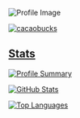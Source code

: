 ![Profile Image](https://github.com/cacaobucks/cacaobucks/blob/main/githubPFhead.png?raw=true)


<p align="left">
  <a href="https://github.com/cacaobucks/cacaobucks/">
    <img src="https://komarev.com/ghpvc/?username=cacaobucks" alt="cacaobucks" />
</p>

## Stats
![Profile Summary](http://github-profile-summary-cards.vercel.app/api/cards/profile-details?username=cacaobucks&theme=black)

![GitHub Stats](https://github-readme-stats.vercel.app/api?username=cacaobucks&hide=contribs,prs&theme=ambient_gradient)

![Top Languages](https://github-readme-stats.vercel.app/api/top-langs?username=cacaobucks&layout=compact&langs_count=8&card_width=320&theme=ambient_gradient)

